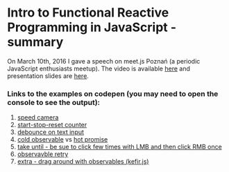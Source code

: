 # Intro to Functional Reactive Programming in JavaScript - summary
On March 10th, 2016 I gave a speech on meet.js Poznań (a periodic JavaScript enthusiasts meetup). The video is available [here](https://www.youtube.com/watch?v=opa3hKCcBVg) and presentation slides are [here](https://drive.google.com/open?id=0B0ADugD9WoxLT2hpTjZZM0hKNFk).

### Links to the examples on codepen (you may need to open the console to see the output):
1. [speed camera](https://codepen.io/belfz/pen/NNPrxG)
2. [start-stop-reset counter](https://codepen.io/belfz/pen/WwrBej?editors=1111)
3. [debounce on text input](https://codepen.io/belfz/pen/GZKQZP)
4. [cold observable](https://codepen.io/belfz/pen/NNPrgr) vs [hot promise](https://codepen.io/belfz/pen/eZmzEy)
5. [take until - be sue to click few times with LMB and then click RMB once](https://codepen.io/belfz/pen/YqXqpQ)
6. [observavble retry](https://codepen.io/belfz/pen/jqNZpM)
7. [extra - drag around with observables (kefir.js)](https://codepen.io/belfz/pen/BKwQGm)
